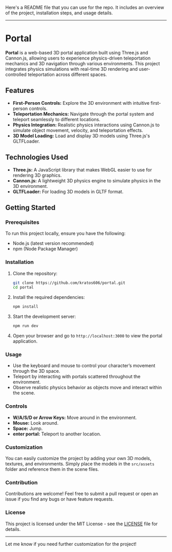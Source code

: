 Here's a README file that you can use for the repo. It includes an overview of the project, installation steps, and usage details.

---

# Portal

**Portal** is a web-based 3D portal application built using Three.js and Cannon.js, allowing users to experience physics-driven teleportation mechanics and 3D navigation through various environments. This project integrates physics simulations with real-time 3D rendering and user-controlled teleportation across different spaces.

## Features

- **First-Person Controls:** Explore the 3D environment with intuitive first-person controls.
- **Teleportation Mechanics:** Navigate through the portal system and teleport seamlessly to different locations.
- **Physics Integration:** Realistic physics interactions using Cannon.js to simulate object movement, velocity, and teleportation effects.
- **3D Model Loading:** Load and display 3D models using Three.js's GLTFLoader.
  
## Technologies Used

- **Three.js:** A JavaScript library that makes WebGL easier to use for rendering 3D graphics.
- **Cannon.js:** A lightweight 3D physics engine to simulate physics in the 3D environment.
- **GLTFLoader:** For loading 3D models in GLTF format.
  
## Getting Started

### Prerequisites

To run this project locally, ensure you have the following:

- Node.js (latest version recommended)
- npm (Node Package Manager)

### Installation

1. Clone the repository:

    ```bash
    git clone https://github.com/kratos606/portal.git
    cd portal
    ```

2. Install the required dependencies:

    ```bash
    npm install
    ```

3. Start the development server:

    ```bash
    npm run dev
    ```

4. Open your browser and go to `http://localhost:3000` to view the portal application.

### Usage

- Use the keyboard and mouse to control your character’s movement through the 3D space.
- Teleport by interacting with portals scattered throughout the environment.
- Observe realistic physics behavior as objects move and interact within the scene.

### Controls

- **W/A/S/D or Arrow Keys:** Move around in the environment.
- **Mouse:** Look around.
- **Space:** Jump.
- **enter portal:** Teleport to another location.

### Customization

You can easily customize the project by adding your own 3D models, textures, and environments. Simply place the models in the `src/assets` folder and reference them in the scene files.

### Contribution

Contributions are welcome! Feel free to submit a pull request or open an issue if you find any bugs or have feature requests.

### License

This project is licensed under the MIT License - see the [LICENSE](./LICENSE) file for details.

---

Let me know if you need further customization for the project!
